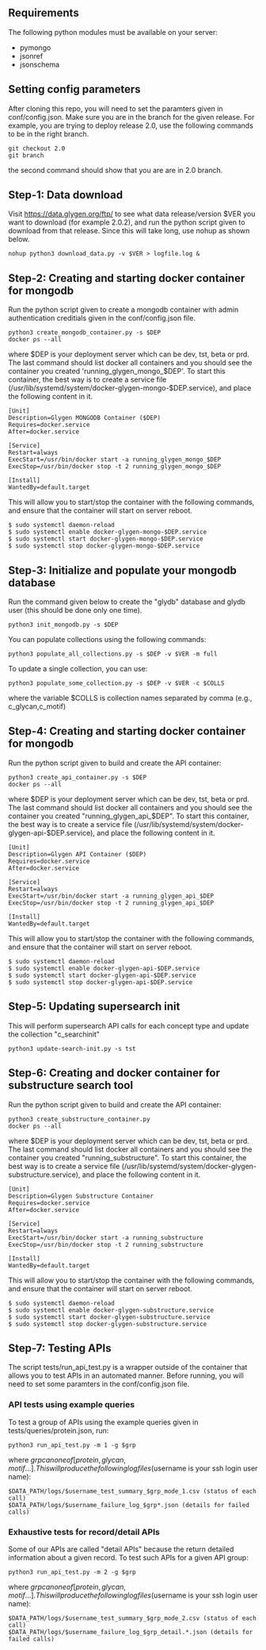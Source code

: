 ## Requirements
The following python modules must be available on your server:

* pymongo
* jsonref
* jsonschema


## Setting config parameters
After cloning this repo, you will need to set the paramters given in
conf/config.json. Make sure you are in the branch for the given release.
For example, you are trying to deploy release 2.0, use the following 
commands to be in the right branch.
   ```
   git checkout 2.0
   git branch
   ```
the second command should show that you are are in 2.0 branch.



## Step-1: Data download
Visit https://data.glygen.org/ftp/ to see what data release/version $VER you want to 
download (for example 2.0.2), and run the python script given to download from
that release. Since this will take long, use nohup as shown below.

   ```
   nohup python3 download_data.py -v $VER > logfile.log & 
   ```


## Step-2: Creating and starting docker container for mongodb
Run the python script given to create a mongodb container with admin
authentication creditials given in the conf/config.json file.
   ```
   python3 create_mongodb_container.py -s $DEP
   docker ps --all 
   ```
where $DEP is your deployment server which can be  dev, tst, beta or prd.
The last command should list docker all containers and you should see the container
you created 'running_glygen_mongo_$DEP'. To start this container, the best way is
to create a service file (/usr/lib/systemd/system/docker-glygen-mongo-$DEP.service),
and place the following content in it. 
   ```
   [Unit]
   Description=Glygen MONGODB Container ($DEP)
   Requires=docker.service
   After=docker.service

   [Service]
   Restart=always
   ExecStart=/usr/bin/docker start -a running_glygen_mongo_$DEP
   ExecStop=/usr/bin/docker stop -t 2 running_glygen_mongo_$DEP

   [Install]
   WantedBy=default.target
   ```

This will allow you to start/stop the container with the following commands, and ensure
that the container will start on server reboot.
   ```
   $ sudo systemctl daemon-reload 
   $ sudo systemctl enable docker-glygen-mongo-$DEP.service
   $ sudo systemctl start docker-glygen-mongo-$DEP.service
   $ sudo systemctl stop docker-glygen-mongo-$DEP.service
   ```


## Step-3: Initialize and populate your mongodb database
 Run the command given below to create the "glydb" database and glydb user
(this should be done only one time). 
   ```
   python3 init_mongodb.py -s $DEP
   ```
You can populate collections using the following commands:
   ```
   python3 populate_all_collections.py -s $DEP -v $VER -m full
   ```
To update a single collection, you can use:
   ```
   python3 populate_some_collection.py -s $DEP -v $VER -c $COLLS
   ```
where the variable $COLLS is collection names separated by comma (e.g., c_glycan,c_motif)



## Step-4: Creating and starting docker container for mongodb
Run the python script given to build and create the API container:
   ```
   python3 create_api_container.py -s $DEP
   docker ps --all 
   ```
where $DEP is your deployment server which can be  dev, tst, beta or prd.
The last command should list docker all containers and you should see the container
you created "running_glygen_api_$DEP". To start this container, the best way is
to create a service file (/usr/lib/systemd/system/docker-glygen-api-$DEP.service),
and place the following content in it. 
   ```
   [Unit]
   Description=Glygen API Container ($DEP)
   Requires=docker.service
   After=docker.service

   [Service]
   Restart=always
   ExecStart=/usr/bin/docker start -a running_glygen_api_$DEP
   ExecStop=/usr/bin/docker stop -t 2 running_glygen_api_$DEP

   [Install]
   WantedBy=default.target
   ```

This will allow you to start/stop the container with the following commands, and ensure
that the container will start on server reboot.
   ```
   $ sudo systemctl daemon-reload 
   $ sudo systemctl enable docker-glygen-api-$DEP.service
   $ sudo systemctl start docker-glygen-api-$DEP.service
   $ sudo systemctl stop docker-glygen-api-$DEP.service
   ```


## Step-5: Updating supersearch init 
This will perform supersearch API calls for each concept type and
update the collection "c_searchinit"
   ```
   python3 update-search-init.py -s tst
   ```


## Step-6: Creating and docker container for substructure search tool
Run the python script given to build and create the API container:
   ```
   python3 create_substructure_container.py 
   docker ps --all 
   ```
where $DEP is your deployment server which can be  dev, tst, beta or prd.
The last command should list docker all containers and you should see the container
you created "running_substructure". To start this container, the best way is
to create a service file (/usr/lib/systemd/system/docker-glygen-substructure.service),
and place the following content in it. 
   ```
   [Unit]
   Description=Glygen Substructure Container
   Requires=docker.service
   After=docker.service

   [Service]
   Restart=always
   ExecStart=/usr/bin/docker start -a running_substructure
   ExecStop=/usr/bin/docker stop -t 2 running_substructure

   [Install]
   WantedBy=default.target
   ```

This will allow you to start/stop the container with the following commands, and ensure
that the container will start on server reboot.
   ```
   $ sudo systemctl daemon-reload 
   $ sudo systemctl enable docker-glygen-substructure.service
   $ sudo systemctl start docker-glygen-substructure.service
   $ sudo systemctl stop docker-glygen-substructure.service
   ```


## Step-7: Testing APIs
The script tests/run_api_test.py is a wrapper outside of the container 
that allows you to test APIs in an automated manner. Before running, you will 
need to set some paramters in the conf/config.json file.

### API tests using example queries
To test a group of APIs using the example queries given in 
tests/queries/protein.json, run:
   ```
   python3 run_api_test.py -m 1 -g $grp
   ```
where $grp can one of [protein, glycan, motif ...]. This will produce 
the following log files ($username is your ssh login user name):
   ```
   $DATA_PATH/logs/$username_test_summary_$grp_mode_1.csv (status of each call)
   $DATA_PATH/logs/$username_failure_log_$grp*.json (details for failed calls)
   ```

### Exhaustive tests for record/detail APIs
Some of our APIs are called "detail APIs" because the return detailed
information about a given record. To test such APIs for a given API group:
   ```
   python3 run_api_test.py -m 2 -g $grp
   ```
where $grp can one of [protein, glycan, motif ...]. This will produce 
the following log files ($username is your ssh login user name):
   ```
   $DATA_PATH/logs/$username_test_summary_$grp_mode_2.csv (status of each call)
   $DATA_PATH/logs/$username_failure_log_$grp_detail.*.json (details for failed calls)
   ```



